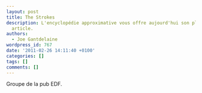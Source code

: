 ```yaml
---
layout: post
title: The Strokes
description: L'encyclopédie approximative vous offre aujourd'hui son plus mauvais
  article.
authors:
  - Joe Gantdelaine
wordpress_id: 767
date: '2011-02-26 14:11:40 +0100'
categories: []
tags: []
comments: []
---
```

Groupe de la pub EDF.
